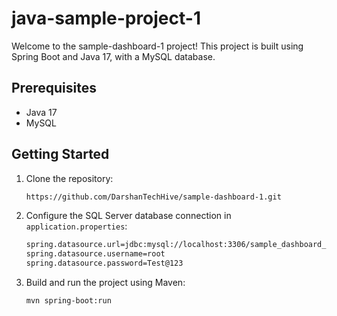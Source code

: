 # java-sample-project-1

Welcome to the sample-dashboard-1 project! This project is built using Spring Boot and Java 17, with a MySQL database.

## Prerequisites

- Java 17
- MySQL

## Getting Started

1. Clone the repository:

   ```bash
   https://github.com/DarshanTechHive/sample-dashboard-1.git

2. Configure the SQL Server database connection in `application.properties`:

   ```bash
   spring.datasource.url=jdbc:mysql://localhost:3306/sample_dashboard_1
   spring.datasource.username=root
   spring.datasource.password=Test@123

3. Build and run the project using Maven:

   ```bash
   mvn spring-boot:run
